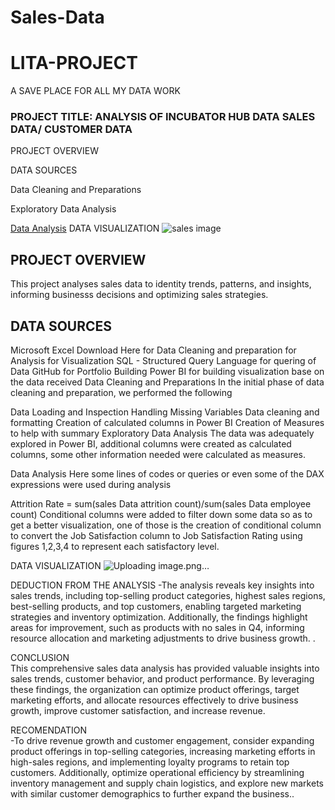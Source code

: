 # Sales-Data
# LITA-PROJECT
A SAVE PLACE FOR ALL MY DATA WORK
### PROJECT TITLE: ANALYSIS OF INCUBATOR HUB DATA SALES DATA/ CUSTOMER DATA
PROJECT OVERVIEW

DATA SOURCES

Data Cleaning and Preparations

Exploratory Data Analysis

[Data Analysis](data-analysis)
DATA VISUALIZATION
![sales image](https://github.com/user-attachments/assets/21439c83-1aea-45cb-8530-6c9342899328)


## PROJECT OVERVIEW
This project analyses sales data to identity trends, patterns, and insights, informing businesss decisions and optimizing sales strategies.

## DATA SOURCES
Microsoft Excel Download Here
for Data Cleaning and preparation
for Analysis
for Visualization
SQL - Structured Query Language for quering of Data
GitHub for Portfolio Building
Power BI for building visualization base on the data received
Data Cleaning and Preparations
In the initial phase of data cleaning and preparation, we performed the following

Data Loading and Inspection
Handling Missing Variables
Data cleaning and formatting
Creation of calculated columns in Power BI
Creation of Measures to help with summary
Exploratory Data Analysis
The data was adequately explored in Power BI, additional columns were created as calculated columns, some other information needed were calculated as measures.

Data Analysis
Here some lines of codes or queries or even some of the DAX expressions were used during analysis

Attrition Rate = sum(sales Data attrition count)/sum(sales Data employee count) 
Conditional columns were added to filter down some data so as to get a better visualization, one of those is the creation of conditional column to convert the Job Satisfaction column to Job Satisfaction Rating using figures 1,2,3,4 to represent each satisfactory level.

DATA VISUALIZATION ![Uploading image.png…]()
 






DEDUCTION FROM THE ANALYSIS
-The analysis reveals key insights into sales trends, including top-selling product categories, highest sales regions, best-selling products, and top customers, enabling targeted marketing strategies and inventory optimization. Additionally, the findings highlight areas for improvement, such as products with no sales in Q4, informing resource allocation and marketing adjustments to drive business growth.  .

CONCLUSION                                                                                                                              
This comprehensive sales data analysis has provided valuable insights into sales trends, customer behavior, and product performance. By leveraging these findings, the organization can optimize product offerings, target marketing efforts, and allocate resources effectively to drive business growth, improve customer satisfaction, and increase revenue.

RECOMENDATION                                                                                                                           
-To drive revenue growth and customer engagement, consider expanding product offerings in top-selling categories, increasing marketing efforts in high-sales regions, and implementing loyalty programs to retain top customers. Additionally, optimize operational efficiency by streamlining inventory management and supply chain logistics, and explore new markets with similar customer demographics to further expand the business.. 
 
